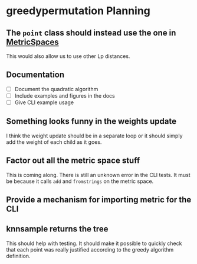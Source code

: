 # greedypermutation Planning

## The `point` class should instead use the one in [MetricSpaces](https://github.com/donsheehy/metricspaces)

This would also allow us to use other Lp distances.

## Documentation

- [ ] Document the quadratic algorithm
- [ ] Include examples and figures in the docs
- [ ] Give CLI example usage

## Something looks funny in the weights update

I think the weight update should be in a separate loop or it should simply add the weight of each child as it goes.

## Factor out all the metric space stuff

This is coming along.  There is still an unknown error in the CLI tests.  It must be because it calls `add` and `fromstrings` on the metric space.

## Provide a mechanism for importing metric for the CLI

## knnsample returns the tree

This should help with testing.
It should make it possible to quickly check that each point was really justified according to the greedy algorithm definition.
